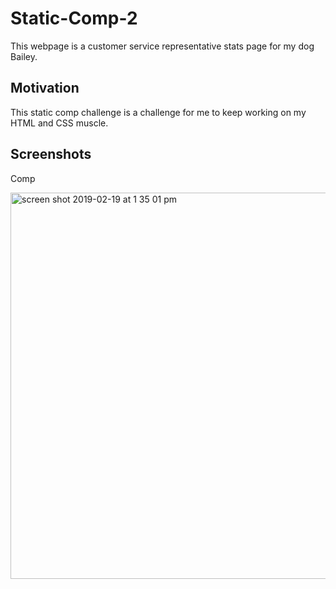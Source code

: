 # Static-Comp-2
This webpage is a customer service representative stats page for my dog Bailey.
## Motivation
This static comp challenge is a challenge for me to keep working on my HTML and CSS muscle.
## Screenshots
Comp

<img width="618" alt="screen shot 2019-02-19 at 1 35 01 pm" src="https://user-images.githubusercontent.com/43159025/53045573-34878900-344b-11e9-88b2-fb16c3100755.png">
